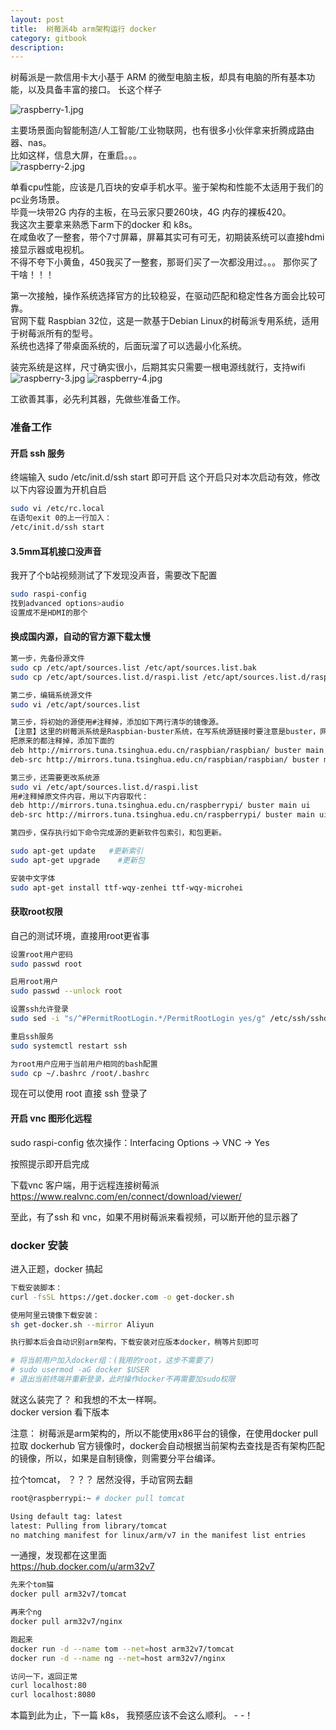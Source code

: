 ```yaml
---
layout: post
title:  树莓派4b arm架构运行 docker
category: gitbook
description: 
---
```


树莓派是一款信用卡大小基于 ARM 的微型电脑主板，却具有电脑的所有基本功能，以及具备丰富的接口。
长这个样子  

![raspberry-1.jpg](../image/raspberry-1.png) 

主要场景面向智能制造/人工智能/工业物联网，也有很多小伙伴拿来折腾成路由器、nas。  
比如这样，信息大屏，在重启。。。  
![raspberry-2.jpg](../image/raspberry-2.jpg) 

单看cpu性能，应该是几百块的安卓手机水平。鉴于架构和性能不太适用于我们的pc业务场景。  
毕竟一块带2G 内存的主板，在马云家只要260块，4G 内存的裸板420。  
我这次主要拿来熟悉下arm下的docker 和 k8s。  
在咸鱼收了一整套，带个7寸屏幕，屏幕其实可有可无，初期装系统可以直接hdmi接显示器或电视机。  
不得不夸下小黄鱼，450我买了一整套，那哥们买了一次都没用过。。。 那你买了干啥！！！

第一次接触，操作系统选择官方的比较稳妥，在驱动匹配和稳定性各方面会比较可靠。  
官网下载 Raspbian 32位，这是一款基于Debian Linux的树莓派专用系统，适用于树莓派所有的型号。  
系统也选择了带桌面系统的，后面玩溜了可以选最小化系统。

装完系统是这样，尺寸确实很小，后期其实只需要一根电源线就行，支持wifi  
![raspberry-3.jpg](../image/raspberry-3.png) 
![raspberry-4.jpg](../image/raspberry-4.png) 

工欲善其事，必先利其器，先做些准备工作。

### 准备工作
#### 开启 ssh 服务
终端输入 sudo /etc/init.d/ssh start 即可开启
这个开启只对本次启动有效，修改以下内容设置为开机自启

```bash
sudo vi /etc/rc.local
在语句exit 0的上一行加入：
/etc/init.d/ssh start
```

#### 3.5mm耳机接口没声音
我开了个b站视频测试了下发现没声音，需要改下配置
```bash
sudo raspi-config 
找到advanced options>audio
设置成不是HDMI的那个
```

#### 换成国内源，自动的官方源下载太慢
```bash
第一步，先备份源文件
sudo cp /etc/apt/sources.list /etc/apt/sources.list.bak
sudo cp /etc/apt/sources.list.d/raspi.list /etc/apt/sources.list.d/raspi.list.bak

第二步，编辑系统源文件
sudo vi /etc/apt/sources.list

第三步，将初始的源使用#注释掉，添加如下两行清华的镜像源。
【注意】这里的树莓派系统是Raspbian-buster系统，在写系统源链接时要注意是buster，网上很多教程都是之前stretch版本，容易出错！
把原来的都注释掉，添加下面的
deb http://mirrors.tuna.tsinghua.edu.cn/raspbian/raspbian/ buster main contrib non-free rpi
deb-src http://mirrors.tuna.tsinghua.edu.cn/raspbian/raspbian/ buster main contrib non-free rpi

第三步，还需要更改系统源
sudo vi /etc/apt/sources.list.d/raspi.list
用#注释掉原文件内容，用以下内容取代：
deb http://mirrors.tuna.tsinghua.edu.cn/raspberrypi/ buster main ui
deb-src http://mirrors.tuna.tsinghua.edu.cn/raspberrypi/ buster main ui

第四步，保存执行如下命令完成源的更新软件包索引，和包更新。

sudo apt-get update   #更新索引
sudo apt-get upgrade    #更新包

安装中文字体
sudo apt-get install ttf-wqy-zenhei ttf-wqy-microhei

```

#### 获取root权限
自己的测试环境，直接用root更省事

```bash
设置root用户密码
sudo passwd root

启用root用户
sudo passwd --unlock root

设置ssh允许登录
sudo sed -i "s/^#PermitRootLogin.*/PermitRootLogin yes/g" /etc/ssh/sshd_config

重启ssh服务
sudo systemctl restart ssh

为root用户应用于当前用户相同的bash配置
sudo cp ~/.bashrc /root/.bashrc
```

现在可以使用 root 直接 ssh 登录了

#### 开启 vnc 图形化远程

sudo raspi-config
依次操作：Interfacing Options -> VNC -> Yes

按照提示即开启完成

下载vnc 客户端，用于远程连接树莓派
https://www.realvnc.com/en/connect/download/viewer/

至此，有了ssh 和 vnc，如果不用树莓派来看视频，可以断开他的显示器了

### docker 安装
进入正题，docker 搞起

```bash
下载安装脚本：
curl -fsSL https://get.docker.com -o get-docker.sh

使用阿里云镜像下载安装：
sh get-docker.sh --mirror Aliyun

执行脚本后会自动识别arm架构，下载安装对应版本docker，稍等片刻即可

# 将当前用户加入docker组：(我用的root，这步不需要了)
# sudo usermod -aG docker $USER
# 退出当前终端并重新登录，此时操作docker不再需要加sudo权限
```
就这么装完了？ 和我想的不太一样啊。   
docker version 看下版本

注意：
树莓派是arm架构的，所以不能使用x86平台的镜像，在使用docker pull 拉取 dockerhub 官方镜像时，docker会自动根据当前架构去查找是否有架构匹配的镜像，所以，如果是自制镜像，则需要分平台编译。

拉个tomcat， ？？？ 居然没得，手动官网去翻

```bash
root@raspberrypi:~ # docker pull tomcat

Using default tag: latest
latest: Pulling from library/tomcat
no matching manifest for linux/arm/v7 in the manifest list entries
```

一通搜，发现都在这里面  
https://hub.docker.com/u/arm32v7

```bash
先来个tom猫
docker pull arm32v7/tomcat

再来个ng  
docker pull arm32v7/nginx

跑起来
docker run -d --name tom --net=host arm32v7/tomcat
docker run -d --name ng --net=host arm32v7/nginx

访问一下，返回正常
curl localhost:80
curl localhost:8080
```

本篇到此为止，下一篇 k8s， 我预感应该不会这么顺利。 - -！